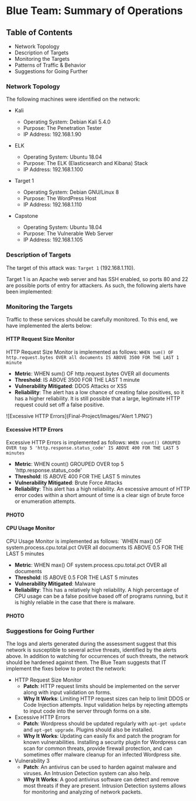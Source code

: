 # Blue Team: Summary of Operations

## Table of Contents
- Network Topology
- Description of Targets
- Monitoring the Targets
- Patterns of Traffic & Behavior
- Suggestions for Going Further

### Network Topology
The following machines were identified on the network:

- Kali
  - Operating System: Debian Kali 5.4.0
  - Purpose: The Penetration Tester
  - IP Address: 192.168.1.90

- ELK
  - Operating System: Ubuntu 18.04
  - Purpose: The ELK (Elasticsearch and Kibana) Stack
  - IP Address: 192.168.1.100

- Target 1
  - Operating System: Debian GNU/Linux 8
  - Purpose: The WordPress Host
  - IP Address: 192.168.1.110

- Capstone
  - Operating System: Ubuntu 18.04
  - Purpose: The Vulnerable Web Server
  - IP Address: 192.168.1.105

### Description of Targets

The target of this attack was: `Target 1` (192.168.1.110).

Target 1 is an Apache web server and has SSH enabled, so ports 80 and 22 are possible ports of entry for attackers. As such, the following alerts have been implemented:

### Monitoring the Targets

Traffic to these services should be carefully monitored. To this end, we have implemented the alerts below:

#### HTTP Request Size Monitor

HTTP Request Size Monitor is implemented as follows:
`WHEN sum() OF http.request.bytes OVER all documents IS ABOVE 3500 FOR THE LAST 1 minute`
  - **Metric**: WHEN sum() OF http.request.bytes OVER all documents
  - **Threshold**: IS ABOVE 3500 FOR THE LAST 1 minute
  - **Vulnerability Mitigated**: DDOS Attacks or XSS
  - **Reliability**: The alert has a low chance of creating false positives, so it has a higher reliability. It is still possible that a large, legitimate HTTP request could set off a false positive.

![Excessive HTTP Errors](Final-Project/Images/'Alert 1.PNG')

#### Excessive HTTP Errors
Excessive HTTP Errors is implemented as follows:
`WHEN count() GROUPED OVER top 5 'http.response.status_code' IS ABOVE 400 FOR THE LAST 5 minutes`
  - **Metric**: WHEN count() GROUPED OVER top 5 'http.response.status_code'
  - **Threshold**: IS ABOVE 400 FOR THE LAST 5 minutes
  - **Vulnerability Mitigated**: Brute Force Attacks
  - **Reliability**: This alert has a high reliability. An excessive amount of HTTP error codes within a short amount of time is a clear sign of brute force or enumeration attempts.

#### PHOTO

#### CPU Usage Monitor
CPU Usage Monitor is implemented as follows:
`WHEN max() OF system.process.cpu.total.pct OVER all documents IS ABOVE 0.5 FOR THE LAST 5 minutes
  - **Metric**: WHEN max() OF system.process.cpu.total.pct OVER all documents
  - **Threshold**: IS ABOVE 0.5 FOR THE LAST 5 minutes
  - **Vulnerability Mitigated**: Malware
  - **Reliability**: This has a relatively high reliability. A high percentage of CPU usage can be a false positive based off of programs running, but it is highly reliable in the case that there is malware.

#### PHOTO

### Suggestions for Going Further

The logs and alerts generated during the assessment suggest that this network is susceptible to several active threats, identified by the alerts above. In addition to watching for occurrences of such threats, the network should be hardened against them. The Blue Team suggests that IT implement the fixes below to protect the network:
- HTTP Request Size Monitor
  - **Patch**: HTTP request limits should be implemented on the server along with input validation on forms.
  - **Why It Works**: Limiting HTTP request sizes can help to limit DDOS or Code Injection attempts. Input validation helps by rejecting attempts to input code into the server through forms on a site.
- Excessive HTTP Errors
  - **Patch**:  Wordpress should be updated regularly with `apt-get update` and `apt-get upgrade`. Plugins should also be installed.
  - **Why It Works**: Updating can easily fix and patch the program for known vulnerabilities. Installing a security plugin for Wordpress can scan for common threats, provide firewall protection, and can sometimes offer malware cleanup for an infected Wordpress site.
- Vulnerability 3
  - **Patch**: An antivirus can be used to harden against malware and viruses. An Intrusion Detection system can also help.
  - **Why It Works**: A good antivirus software can detect and remove most threats if they are present. Intrusion Detection systems allows for monitoring and analyzing of network packets. 
